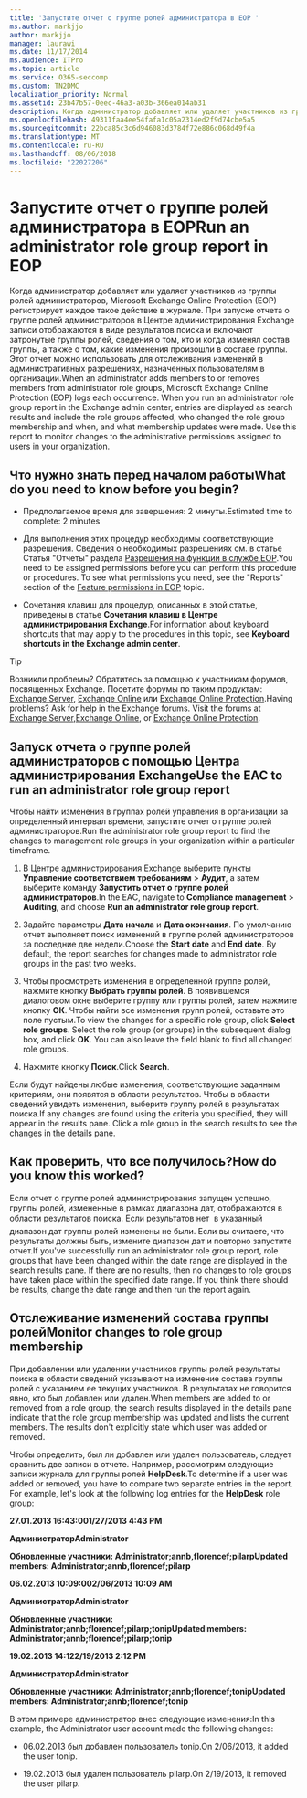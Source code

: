 ```yaml
---
title: 'Запустите отчет о группе ролей администратора в EOP '
ms.author: markjjo
author: markjjo
manager: laurawi
ms.date: 11/17/2014
ms.audience: ITPro
ms.topic: article
ms.service: O365-seccomp
ms.custom: TN2DMC
localization_priority: Normal
ms.assetid: 23b47b57-0eec-46a3-a03b-366ea014ab31
description: Когда администратор добавляет или удаляет участников из группы ролей администраторов, Microsoft Exchange Online Protection (EOP) регистрирует каждое такое действие в журнале.
ms.openlocfilehash: 49311faa4ee54fafa1c05a2314ed2f9d74cbe5a5
ms.sourcegitcommit: 22bca85c3c6d946083d3784f72e886c068d49f4a
ms.translationtype: MT
ms.contentlocale: ru-RU
ms.lasthandoff: 08/06/2018
ms.locfileid: "22027206"
---
```

# <a name="run-an-administrator-role-group-report-in-eop"></a><span data-ttu-id="e2d48-103">Запустите отчет о группе ролей администратора в EOP</span><span class="sxs-lookup"><span data-stu-id="e2d48-103">Run an administrator role group report in EOP</span></span> 

 <span data-ttu-id="e2d48-p101">Когда администратор добавляет или удаляет участников из группы ролей администраторов, Microsoft Exchange Online Protection (EOP) регистрирует каждое такое действие в журнале. При запуске отчета о группе ролей администраторов в Центре администрирования Exchange записи отображаются в виде результатов поиска и включают затронутые группы ролей, сведения о том, кто и когда изменял состав группы, а также о том, какие изменения произошли в составе группы. Этот отчет можно использовать для отслеживания изменений в административных разрешениях, назначенных пользователям в организации.</span><span class="sxs-lookup"><span data-stu-id="e2d48-p101">When an administrator adds members to or removes members from administrator role groups, Microsoft Exchange Online Protection (EOP) logs each occurrence. When you run an administrator role group report in the Exchange admin center, entries are displayed as search results and include the role groups affected, who changed the role group membership and when, and what membership updates were made. Use this report to monitor changes to the administrative permissions assigned to users in your organization.</span></span>
  
## <a name="what-do-you-need-to-know-before-you-begin"></a><span data-ttu-id="e2d48-107">Что нужно знать перед началом работы</span><span class="sxs-lookup"><span data-stu-id="e2d48-107">What do you need to know before you begin?</span></span>

- <span data-ttu-id="e2d48-108">Предполагаемое время для завершения: 2 минуты.</span><span class="sxs-lookup"><span data-stu-id="e2d48-108">Estimated time to complete: 2 minutes</span></span>
    
- <span data-ttu-id="e2d48-p102">Для выполнения этих процедур необходимы соответствующие разрешения. Сведения о необходимых разрешениях см. в статье Статья "Отчеты" раздела [Разрешения на функции в службе EOP](feature-permissions-in-eop.md).</span><span class="sxs-lookup"><span data-stu-id="e2d48-p102">You need to be assigned permissions before you can perform this procedure or procedures. To see what permissions you need, see the "Reports" section of the [Feature permissions in EOP](feature-permissions-in-eop.md) topic.</span></span> 
    
- <span data-ttu-id="e2d48-111">Сочетания клавиш для процедур, описанных в этой статье, приведены в статье **Сочетания клавиш в Центре администрирования Exchange**.</span><span class="sxs-lookup"><span data-stu-id="e2d48-111">For information about keyboard shortcuts that may apply to the procedures in this topic, see **Keyboard shortcuts in the Exchange admin center**.</span></span>
    
> [!TIP]
> <span data-ttu-id="e2d48-p103">Возникли проблемы? Обратитесь за помощью к участникам форумов, посвященных Exchange. Посетите форумы по таким продуктам: [Exchange Server](https://go.microsoft.com/fwlink/p/?linkId=60612), [Exchange Online](https://go.microsoft.com/fwlink/p/?linkId=267542) или [Exchange Online Protection](https://go.microsoft.com/fwlink/p/?linkId=285351).</span><span class="sxs-lookup"><span data-stu-id="e2d48-p103">Having problems? Ask for help in the Exchange forums. Visit the forums at [Exchange Server](https://go.microsoft.com/fwlink/p/?linkId=60612),[Exchange Online](https://go.microsoft.com/fwlink/p/?linkId=267542), or [Exchange Online Protection](https://go.microsoft.com/fwlink/p/?linkId=285351).</span></span> 
  
## <a name="use-the-eac-to-run-an-administrator-role-group-report"></a><span data-ttu-id="e2d48-115">Запуск отчета о группе ролей администраторов с помощью Центра администрирования Exchange</span><span class="sxs-lookup"><span data-stu-id="e2d48-115">Use the EAC to run an administrator role group report</span></span>

<span data-ttu-id="e2d48-116">Чтобы найти изменения в группах ролей управления в организации за определенный интервал времени, запустите отчет о группе ролей администраторов.</span><span class="sxs-lookup"><span data-stu-id="e2d48-116">Run the administrator role group report to find the changes to management role groups in your organization within a particular timeframe.</span></span>
  
1. <span data-ttu-id="e2d48-117">В Центре администрирования Exchange выберите пункты **Управление соответствием требованиям** \> **Аудит**, а затем выберите команду **Запустить отчет о группе ролей администраторов**.</span><span class="sxs-lookup"><span data-stu-id="e2d48-117">In the EAC, navigate to **Compliance management** \> **Auditing**, and choose **Run an administrator role group report**.</span></span>
    
2. <span data-ttu-id="e2d48-p104">Задайте параметры **Дата начала** и **Дата окончания**. По умолчанию отчет выполняет поиск изменений в группе ролей администраторов за последние две недели.</span><span class="sxs-lookup"><span data-stu-id="e2d48-p104">Choose the **Start date** and **End date**. By default, the report searches for changes made to administrator role groups in the past two weeks.</span></span>
    
3. <span data-ttu-id="e2d48-p105">Чтобы просмотреть изменения в определенной группе ролей, нажмите кнопку **Выбрать группы ролей**. В появившемся диалоговом окне выберите группу или группы ролей, затем нажмите кнопку **ОК**. Чтобы найти все изменения групп ролей, оставьте это поле пустым.</span><span class="sxs-lookup"><span data-stu-id="e2d48-p105">To view the changes for a specific role group, click **Select role groups**. Select the role group (or groups) in the subsequent dialog box, and click **OK**. You can also leave the field blank to find all changed role groups.</span></span>
    
4. <span data-ttu-id="e2d48-123">Нажмите кнопку **Поиск**.</span><span class="sxs-lookup"><span data-stu-id="e2d48-123">Click **Search**.</span></span>
    
<span data-ttu-id="e2d48-p106">Если будут найдены любые изменения, соответствующие заданным критериям, они появятся в области результатов. Чтобы в области сведений увидеть изменения, выберите группу ролей в результатах поиска.</span><span class="sxs-lookup"><span data-stu-id="e2d48-p106">If any changes are found using the criteria you specified, they will appear in the results pane. Click a role group in the search results to see the changes in the details pane.</span></span>
  
## <a name="how-do-you-know-this-worked"></a><span data-ttu-id="e2d48-126">Как проверить, что все получилось?</span><span class="sxs-lookup"><span data-stu-id="e2d48-126">How do you know this worked?</span></span>

<span data-ttu-id="e2d48-p107">Если отчет о группе ролей администрирования запущен успешно, группы ролей, измененные в рамках диапазона дат, отображаются в области результатов поиска. Если результатов нет  в указанный диапазон дат группы ролей изменены не были. Если вы считаете, что результаты должны быть, измените диапазон дат и повторно запустите отчет.</span><span class="sxs-lookup"><span data-stu-id="e2d48-p107">If you've successfully run an administrator role group report, role groups that have been changed within the date range are displayed in the search results pane. If there are no results, then no changes to role groups have taken place within the specified date range. If you think there should be results, change the date range and then run the report again.</span></span>
  
## <a name="monitor-changes-to-role-group-membership"></a><span data-ttu-id="e2d48-130">Отслеживание изменений состава группы ролей</span><span class="sxs-lookup"><span data-stu-id="e2d48-130">Monitor changes to role group membership</span></span>

<span data-ttu-id="e2d48-p108">При добавлении или удалении участников группы ролей результаты поиска в области сведений указывают на изменение состава группы ролей с указанием ее текущих участников. В результатах не говорится явно, кто был добавлен или удален.</span><span class="sxs-lookup"><span data-stu-id="e2d48-p108">When members are added to or removed from a role group, the search results displayed in the details pane indicate that the role group membership was updated and lists the current members. The results don't explicitly state which user was added or removed.</span></span>
  
<span data-ttu-id="e2d48-p109">Чтобы определить, был ли добавлен или удален пользователь, следует сравнить две записи в отчете. Например, рассмотрим следующие записи журнала для группы ролей **HelpDesk**.</span><span class="sxs-lookup"><span data-stu-id="e2d48-p109">To determine if a user was added or removed, you have to compare two separate entries in the report. For example, let's look at the following log entries for the **HelpDesk** role group:</span></span> 
  
 <span data-ttu-id="e2d48-135">**27.01.2013 16:43:00**</span><span class="sxs-lookup"><span data-stu-id="e2d48-135">**1/27/2013 4:43 PM**</span></span>
  
 <span data-ttu-id="e2d48-136">**Администратор**</span><span class="sxs-lookup"><span data-stu-id="e2d48-136">**Administrator**</span></span>
  
 <span data-ttu-id="e2d48-137">**Обновленные участники: Administrator;annb,florencef;pilarp**</span><span class="sxs-lookup"><span data-stu-id="e2d48-137">**Updated members: Administrator;annb,florencef;pilarp**</span></span>
  
 <span data-ttu-id="e2d48-138">**06.02.2013 10:09:00**</span><span class="sxs-lookup"><span data-stu-id="e2d48-138">**2/06/2013 10:09 AM**</span></span>
  
 <span data-ttu-id="e2d48-139">**Администратор**</span><span class="sxs-lookup"><span data-stu-id="e2d48-139">**Administrator**</span></span>
  
 <span data-ttu-id="e2d48-140">**Обновленные участники: Administrator;annb;florencef;pilarp;tonip**</span><span class="sxs-lookup"><span data-stu-id="e2d48-140">**Updated members: Administrator;annb;florencef;pilarp;tonip**</span></span>
  
 <span data-ttu-id="e2d48-141">**19.02.2013 14:12**</span><span class="sxs-lookup"><span data-stu-id="e2d48-141">**2/19/2013 2:12 PM**</span></span>
  
 <span data-ttu-id="e2d48-142">**Администратор**</span><span class="sxs-lookup"><span data-stu-id="e2d48-142">**Administrator**</span></span>
  
 <span data-ttu-id="e2d48-143">**Обновленные участники: Administrator;annb;florencef;tonip**</span><span class="sxs-lookup"><span data-stu-id="e2d48-143">**Updated members: Administrator;annb;florencef;tonip**</span></span>
  
<span data-ttu-id="e2d48-144">В этом примере администратор внес следующие изменения:</span><span class="sxs-lookup"><span data-stu-id="e2d48-144">In this example, the Administrator user account made the following changes:</span></span>
  
- <span data-ttu-id="e2d48-145">06.02.2013 был добавлен пользователь tonip.</span><span class="sxs-lookup"><span data-stu-id="e2d48-145">On 2/06/2013, it added the user tonip.</span></span>
    
- <span data-ttu-id="e2d48-146">19.02.2013 был удален пользователь pilarp.</span><span class="sxs-lookup"><span data-stu-id="e2d48-146">On 2/19/2013, it removed the user pilarp.</span></span>
    

